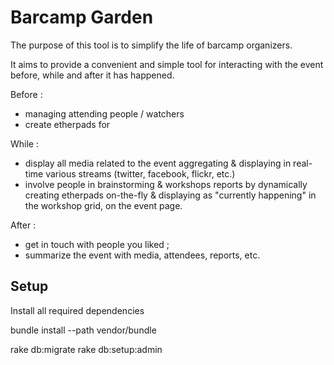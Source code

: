 Barcamp Garden
==============

The purpose of this tool is to simplify the life of barcamp organizers.

It aims to provide a convenient and simple tool for interacting with the event
before, while and after it has happened.

Before :
* managing attending people / watchers
* create etherpads for 

While :
* display all media related to the event aggregating & displaying in real-time
  various streams (twitter, facebook, flickr, etc.)
* involve people in brainstorming & workshops reports by dynamically creating
  etherpads on-the-fly & displaying as "currently happening" in the workshop
  grid, on the event page.

After :
* get in touch with people you liked ;
* summarize the event with media, attendees, reports, etc.


Setup
-----

Install all required dependencies

  bundle install --path vendor/bundle

  rake db:migrate
  rake db:setup:admin


